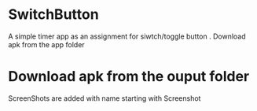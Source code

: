 # SwitchButton
A simple timer app as an assignment for siwtch/toggle button .  Download apk from the app folder

# Download apk from the ouput folder

 ScreenShots are added with name starting with Screenshot
